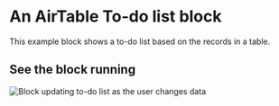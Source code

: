 # An AirTable To-do list block

This example block shows a to-do list based on the records in a table.

## See the block running

![Block updating to-do list as the user changes data](media/block-.gif)
